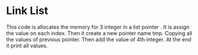 # Link List

This code is allocates the memory for 3 integer in a list pointer .
It is assign the value on each index.
Then it create a new pointer name tmp.
Copying all the values of previous pointer.
Then add the value of 4th integer.
At the end it print all values.
